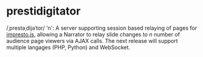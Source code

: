 prestidigitator
================

/ˌprestəˌdijəˈtor/ 'n': A server supporting session based relaying of pages for [impresto.js](https://github.com/rmackinnon/impresto.js), allowing a Narrator to relay slide changes to _n_ number of audience page viewers via AJAX calls. The next release will support multiple langages (PHP, Python) and WebSocket.

